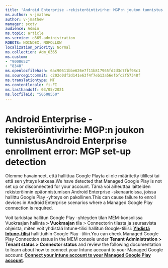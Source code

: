 ```yaml
---
title: 'Android Enterprise -rekisteröintivirhe: MGP:n joukon tunnistus'
ms.author: v-jmathew
author: v-jmathew
manager: scotv
audience: Admin
ms.topic: article
ms.service: o365-administration
ROBOTS: NOINDEX, NOFOLLOW
localization_priority: Normal
ms.collection: Adm_O365
ms.custom:
- "9000652"
- "8340"
ms.openlocfilehash: 6ac90611bbe626e7f11b817965fd2d3c7fbf98c1
ms.sourcegitcommit: c202c0df2d141e63f4f7eb13a56efbfc2f57348f
ms.translationtype: MT
ms.contentlocale: fi-FI
ms.lasthandoff: 03/05/2021
ms.locfileid: "50508550"
---
```

# <a name="android-enterprise-enrollment-error-mgp-set-up-detection"></a><span data-ttu-id="9f6d5-102">Android Enterprise -rekisteröintivirhe: MGP:n joukon tunnistus</span><span class="sxs-lookup"><span data-stu-id="9f6d5-102">Android Enterprise enrollment error: MGP set-up detection</span></span>

<span data-ttu-id="9f6d5-103">Olemme havainneet, että hallittua Google Playta ei ole määritetty tilillesi tai että sen yhteys katkeaa.</span><span class="sxs-lookup"><span data-stu-id="9f6d5-103">We have detected that Managed Google Play is not set up or disconnected for your account.</span></span> <span data-ttu-id="9f6d5-104">Tämä voi aiheuttaa laitteiden rekisteröinnin epäonnistumisen Android Enterprise -skenaarioissa, joissa hallittu Google Play -yhteys on pakollinen.</span><span class="sxs-lookup"><span data-stu-id="9f6d5-104">This can cause failure to enroll devices in Android Enterprise scenarios where a Managed Google Play connection is required.</span></span>

<span data-ttu-id="9f6d5-105">Voit tarkistaa hallitun Google Play -yhteyden tilan MEM-konsolissa Vuokraajan hallinta **> Vuokraajan** tila > Connectorin tilasta ja seuraavista ohjeista, miten voit yhdistää Intune-tilisi hallitun Google-tiliisi: **[Yhdistä Intune-tilisi](https://docs.microsoft.com/mem/intune/enrollment/connect-intune-android-enterprise)** hallittuihin Google Play -tiliin.</span><span class="sxs-lookup"><span data-stu-id="9f6d5-105">You can check Managed Google Play Connection status in the MEM console under **Tenant Administration > Tenant status > Connector status** and review the following documentation to learn about how to connect your Intune account to your Managed Google account: **[Connect your Intune account to your Managed Google Play account](https://docs.microsoft.com/mem/intune/enrollment/connect-intune-android-enterprise)**.</span></span>
